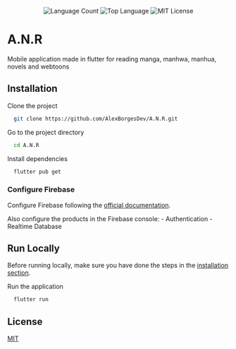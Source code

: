 <p align="center">
  <img src="https://img.shields.io/github/languages/count/AlexBorgesDev/ANR.svg" alt="Language Count" />
  <img src="https://img.shields.io/github/languages/top/AlexBorgesDev/ANR.svg" alt="Top Language" />
  <img src="https://img.shields.io/github/license/AlexBorgesDev/ANR.svg" alt="MIT License" />
</p>

# A.N.R

Mobile application made in flutter for reading manga, manhwa, manhua, novels and webtoons

## Installation

Clone the project

```bash
  git clone https://github.com/AlexBorgesDev/A.N.R.git
```

Go to the project directory

```bash
  cd A.N.R
```

Install dependencies

```bash
  flutter pub get
```

### Configure Firebase

Configure Firebase following the [official documentation](https://firebase.google.com/docs/flutter/setup?hl=pt-br&platform=android).

Also configure the products in the Firebase console: - Authentication - Realtime Database

## Run Locally

Before running locally, make sure you have done the steps in the [installation section](##Installation).

Run the application

```bash
  flutter run
```

## License

[MIT](./LICENSE)
